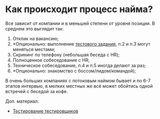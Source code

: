 # Как происходит процесс найма?

Все зависит от компании и в меньшей степени от уровня позиции. В среднем это выглядит так:

1. Отклик на вакансию;
2. \*Опционально: выполнение [тестового задания](https://www.youtube.com/watch?v=LAh7CAqzJec), п.2 и п.3 могут меняться местами;
3. Скрининг по телефону (небольшая беседа с HR);
4. Полноценное собеседование с HR;
5. Техническое собеседование, п.4 и п.5 иногда делают за раз;
6. \*Опционально: знакомство с боссом/лидом/командой);

В очень больших компаниях с потоковым наймом бывает и по 6-7 этапов интервью, в мелких местных же всё может обойтись одной встречей с беседой за кофе.

Доп. материал:

* [Тестирование тестировщиков](https://habr.com/ru/company/hh/blog/571364/)
